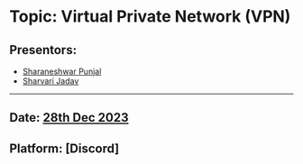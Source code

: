# Topic: Virtual Private Network (VPN)
## Presentors: 
- [Sharaneshwar Punjal](https://github.com/Sharaneshwar)
- [Sharvari Jadav](https://github.com/sharvari-09)
---
## Date: [28th Dec 2023]()

## Platform: [Discord]